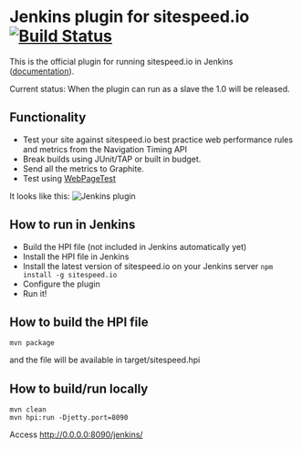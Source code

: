 # Jenkins plugin for sitespeed.io [![Build Status](https://travis-ci.org/sitespeedio/jenkins.sitespeed.io.png?branch=master)](https://travis-ci.org/sitespeedio/jenkins.sitespeed.io)

This is the official plugin for running sitespeed.io in Jenkins ([documentation]( http://www.sitespeed.io/documentation/#jenkinsplugin)). 

Current status: When the plugin can run as a slave the 1.0 will be released.

## Functionality
- Test your site against sitespeed.io best practice web performance rules and metrics from the Navigation Timing API
- Break builds using JUnit/TAP or built in budget.
- Send all the metrics to Graphite.
- Test using [WebPageTest](http://www.webpagetest.org)

It looks like this:
![Jenkins plugin](http://www.sitespeed.io/documentation/jenkins-plugin-configuration.png)

## How to run in Jenkins
- Build the HPI file (not included in Jenkins automatically yet)
- Install the HPI file in Jenkins
- Install the latest version of sitespeed.io on your Jenkins server <code>npm install -g sitespeed.io</code>
- Configure the plugin
- Run it!

## How to build the HPI file 
```
mvn package
```
and the file will be available in target/sitespeed.hpi

## How to build/run locally

```
mvn clean
mvn hpi:run -Djetty.port=8090
```
Access http://0.0.0.0:8090/jenkins/


